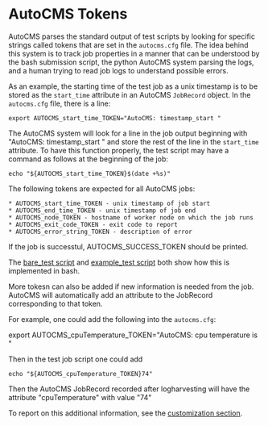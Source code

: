 # AutoCMS Tokens

AutoCMS parses the standard output of test scripts by looking for 
specific strings called tokens that are set in the `autocms.cfg` file.
The idea behind this system is to track job properties in a manner
that can be understood by the bash submission script, the 
python AutoCMS system parsing the logs, and a human trying to
read job logs to understand possible errors.

As an example, the starting time of the test job as a unix timestamp 
is to be stored as 
the `start_time` attribute in an AutoCMS `JobRecord` object. In the 
`autocms.cfg` file, there is a line:

    export AUTOCMS_start_time_TOKEN="AutoCMS: timestamp_start "

The AutoCMS system will look for a line in the job output 
beginning with "AutoCMS: timestamp_start " and store the rest of the 
line in the `start_time` attribute. To have this function properly,
the test script may have a command as follows at the beginning of the job:

    echo "${AUTOCMS_start_time_TOKEN}$(date +%s)"

The following tokens are expected for all AutoCMS jobs:

    * AUTOCMS_start_time_TOKEN - unix timestamp of job start
    * AUTOCMS_end_time_TOKEN - unix timestamp of job end
    * AUTOCMS_node_TOKEN - hostname of worker node on which the job runs
    * AUTOCMS_exit_code_TOKEN - exit code to report
    * AUTOCMS_error_string_TOKEN - description of error

If the job is successtul, AUTOCMS_SUCCESS_TOKEN should be printed.

The [bare_test script](../bare_test/bare_test.slurm) and 
[example_test script](../example_test/example_test.slurm) both show how this
is implemented in bash. 

More tokesn can also be added if new information is needed from the job.
AutoCMS will automatically add an attribute to the JobRecord
corresponding to that token.

For example, one could add the following into the `autocms.cfg`:

   export AUTOCMS_cpuTemperature_TOKEN="AutoCMS: cpu temperature is "

Then in the test job script one could add

    echo "${AUTOCMS_cpuTemperature_TOKEN}74"

Then the AutoCMS JobRecord recorded after logharvesting will have the attribute "cpuTemperature" with value "74"

To report on this additional information, see the 
[customization section](custom.md).
